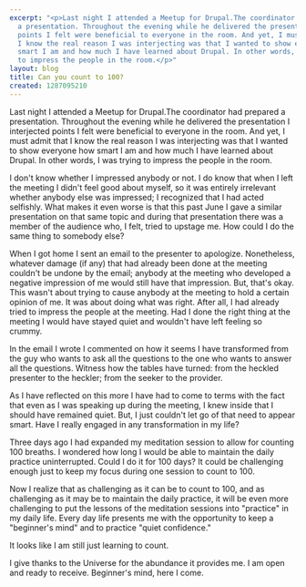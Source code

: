 ```yaml
---
excerpt: "<p>Last night I attended a Meetup for Drupal.The coordinator had prepared
  a presentation. Throughout the evening while he delivered the presentation I interjected
  points I felt were beneficial to everyone in the room. And yet, I must admit that
  I know the real reason I was interjecting was that I wanted to show everyone how
  smart I am and how much I have learned about Drupal. In other words, I was trying
  to impress the people in the room.</p>"
layout: blog
title: Can you count to 100?
created: 1287095210
---
```

<p>Last night I attended a Meetup for Drupal.The coordinator had prepared a presentation. Throughout the evening while he delivered the presentation I interjected points I felt were beneficial to everyone in the room. And yet, I must admit that I know the real reason I was interjecting was that I wanted to show everyone how smart I am and how much I have learned about Drupal. In other words, I was trying to impress the people in the room.</p>
<p>I don't know whether I impressed anybody or not. I do know that when I left the meeting I didn't feel good about myself, so it was entirely irrelevant whether anybody else was impressed; I recognized that I had acted selfishly. What makes it even worse is that this past June I gave a similar presentation on that same topic and during that presentation there was a member of the audience who, I felt, tried to upstage me. How could I do the same thing to somebody else?</p>
<p>When I got home I sent an email to the presenter to apologize. Nonetheless, whatever damage (if any) that had already been done at the meeting couldn't be undone by the email; anybody at the meeting who developed a negative impression of me would still have that impression. But, that's okay. This wasn't about trying to cause anybody at the meeting to hold a certain opinion of me. It was about doing what was right. After all, I had already tried to impress the people at the meeting. Had I done the right thing at the meeting I would have stayed quiet and wouldn't have left feeling so crummy.</p>
<p>In the email I wrote I commented on how it seems I have transformed from the guy who wants to ask all the questions to the one who wants to answer all the questions. Witness how the tables have turned: from the heckled presenter to the heckler; from the seeker to the provider.</p>
<p>As I have reflected on this more I have had to come to terms with the fact that even as I was speaking up during the meeting, I knew inside that I should have remained quiet. But, I just couldn't let go of that need to appear smart. Have I really engaged in any transformation in my life?</p>
<p>Three days ago I had expanded my meditation session to allow for counting 100 breaths. I wondered how long I would be able to maintain the daily practice uninterrupted. Could I do it for 100 days? It could be challenging enough just to keep my focus during one session to count to 100.</p>
<p>Now I realize that as challenging as it can be to count to 100, and as challenging as it may be to maintain the daily practice, it will be even more challenging to put the lessons of the meditation sessions into "practice" in my daily life. Every day life presents me with the opportunity to keep a "beginner's mind" and to practice "quiet confidence."</p>
<p>It looks like I am still just learning to count.</p>
<p>I give thanks to the Universe for the abundance it provides me. I am open and ready to receive. Beginner's mind, here I come.</p>
